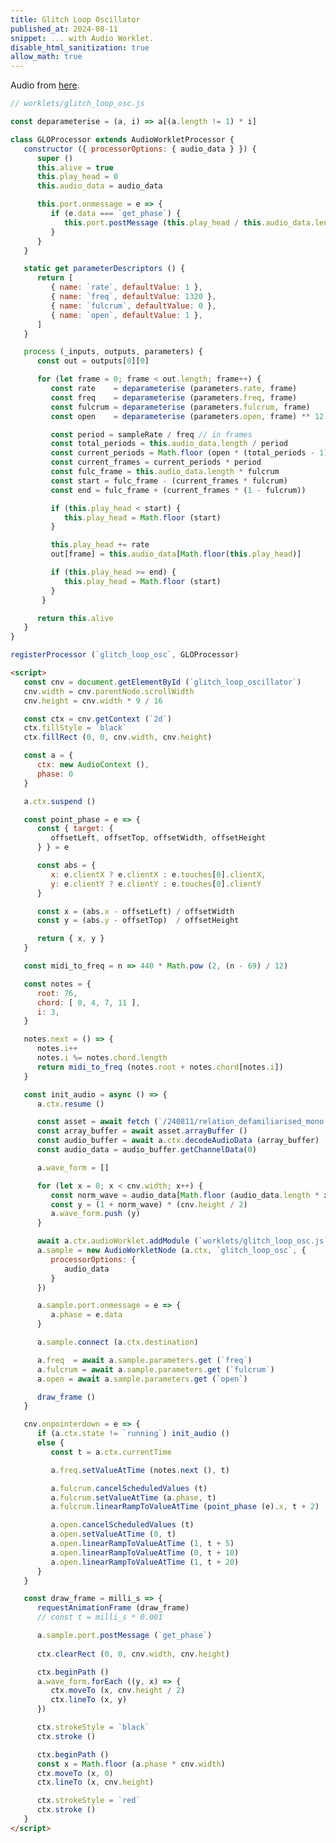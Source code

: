 ```yaml
---
title: Glitch Loop Oscillator
published_at: 2024-08-11
snippet: ... with Audio Worklet.
disable_html_sanitization: true
allow_math: true
---
```


<canvas id="glitch_loop_oscillator"></canvas>

Audio from [here](https://youtu.be/VeiM3sm6blY?si=VgLal3JLali_A_0I&t=3651).

<script>
   const cnv = document.getElementById (`glitch_loop_oscillator`)
   cnv.width = cnv.parentNode.scrollWidth
   cnv.height = cnv.width * 9 / 16

   const ctx = cnv.getContext (`2d`)
   ctx.fillStyle = `black`
   ctx.fillRect (0, 0, cnv.width, cnv.height)

   const a = {
      ctx: new AudioContext (),
      phase: 0
   }

   a.ctx.suspend ()

   const point_phase = e => {
      const { target: { 
         offsetLeft, offsetTop, offsetWidth, offsetHeight 
      } } = e

      const abs = {
         x: e.clientX ? e.clientX : e.touches[0].clientX,
         y: e.clientY ? e.clientY : e.touches[0].clientY
      }

      const x = (abs.x - offsetLeft) / offsetWidth
      const y = (abs.y - offsetTop)  / offsetHeight

      return { x, y }
   }

   const midi_to_freq = n => 440 * Math.pow (2, (n - 69) / 12)

   const notes = {
      root: 76,
      chord: [ 0, 4, 7, 11 ],
      i: 3,
   }

   notes.next = () => {
      notes.i++
      notes.i %= notes.chord.length
      return midi_to_freq (notes.root + notes.chord[notes.i])
   }

   const init_audio = async () => {
      a.ctx.resume ()

      const asset = await fetch (`/240811/relation_defamiliarised_mono.mp3`)
      const array_buffer = await asset.arrayBuffer ()
      const audio_buffer = await a.ctx.decodeAudioData (array_buffer)
      const audio_data = audio_buffer.getChannelData(0)

      a.wave_form = []

      for (let x = 0; x < cnv.width; x++) {
         const norm_wave = audio_data[Math.floor (audio_data.length * x / cnv.width)]
         const y = (1 + norm_wave) * (cnv.height / 2)
         a.wave_form.push (y)
      }

      await a.ctx.audioWorklet.addModule (`worklets/glitch_loop_osc.js`)
      a.sample = new AudioWorkletNode (a.ctx, `glitch_loop_osc`, {
         processorOptions: {
            audio_data
         }
      })

      a.sample.port.onmessage = e => {
         a.phase = e.data
      }

      a.sample.connect (a.ctx.destination)

      a.freq  = await a.sample.parameters.get (`freq`)
      a.fulcrum = await a.sample.parameters.get (`fulcrum`)
      a.open = await a.sample.parameters.get (`open`)

      draw_frame ()
   }

   cnv.onpointerdown = e => {
      if (a.ctx.state != `running`) init_audio ()
      else {
         const t = a.ctx.currentTime

         a.freq.setValueAtTime (notes.next (), t)

         a.fulcrum.cancelScheduledValues (t)
         a.fulcrum.setValueAtTime (a.phase, t)
         a.fulcrum.linearRampToValueAtTime (point_phase (e).x, t + 2)

         a.open.cancelScheduledValues (t)
         a.open.setValueAtTime (0, t)
         a.open.linearRampToValueAtTime (1, t + 5)
         a.open.linearRampToValueAtTime (0, t + 10)
         a.open.linearRampToValueAtTime (1, t + 20)
      }
   }

   const draw_frame = milli_s => {
      requestAnimationFrame (draw_frame)
      // const t = milli_s * 0.001

      a.sample.port.postMessage (`get_phase`)
      
      ctx.clearRect (0, 0, cnv.width, cnv.height)

      ctx.beginPath ()
      a.wave_form.forEach ((y, x) => {
         ctx.moveTo (x, cnv.height / 2)
         ctx.lineTo (x, y)
      })

      ctx.strokeStyle = `black`
      ctx.stroke ()   

      ctx.beginPath ()
      const x = Math.floor (a.phase * cnv.width)
      ctx.moveTo (x, 0)
      ctx.lineTo (x, cnv.height)

      ctx.strokeStyle = `red`
      ctx.stroke ()
   }   
</script>

```js
// worklets/glitch_loop_osc.js

const deparameterise = (a, i) => a[(a.length != 1) * i]

class GLOProcessor extends AudioWorkletProcessor {
   constructor ({ processorOptions: { audio_data } }) {
      super ()
      this.alive = true
      this.play_head = 0
      this.audio_data = audio_data

      this.port.onmessage = e => {
         if (e.data === `get_phase`) {
            this.port.postMessage (this.play_head / this.audio_data.length)
         }
      }
   }

   static get parameterDescriptors () {
      return [ 
         { name: `rate`, defaultValue: 1 },
         { name: `freq`, defaultValue: 1320 },
         { name: `fulcrum`, defaultValue: 0 },
         { name: `open`, defaultValue: 1 },
      ]
   }

   process (_inputs, outputs, parameters) {
      const out = outputs[0][0]

      for (let frame = 0; frame < out.length; frame++) {
         const rate    = deparameterise (parameters.rate, frame)
         const freq    = deparameterise (parameters.freq, frame)
         const fulcrum = deparameterise (parameters.fulcrum, frame)
         const open    = deparameterise (parameters.open, frame) ** 12

         const period = sampleRate / freq // in frames
         const total_periods = this.audio_data.length / period
         const current_periods = Math.floor (open * (total_periods - 1)) + 1
         const current_frames = current_periods * period
         const fulc_frame = this.audio_data.length * fulcrum
         const start = fulc_frame - (current_frames * fulcrum)
         const end = fulc_frame + (current_frames * (1 - fulcrum))

         if (this.play_head < start) {
            this.play_head = Math.floor (start)
         }

         this.play_head += rate
         out[frame] = this.audio_data[Math.floor(this.play_head)]

         if (this.play_head >= end) {
            this.play_head = Math.floor (start)
         }
       }

      return this.alive
   }
}

registerProcessor (`glitch_loop_osc`, GLOProcessor)
```

```html
<script>
   const cnv = document.getElementById (`glitch_loop_oscillator`)
   cnv.width = cnv.parentNode.scrollWidth
   cnv.height = cnv.width * 9 / 16

   const ctx = cnv.getContext (`2d`)
   ctx.fillStyle = `black`
   ctx.fillRect (0, 0, cnv.width, cnv.height)

   const a = {
      ctx: new AudioContext (),
      phase: 0
   }

   a.ctx.suspend ()

   const point_phase = e => {
      const { target: { 
         offsetLeft, offsetTop, offsetWidth, offsetHeight 
      } } = e

      const abs = {
         x: e.clientX ? e.clientX : e.touches[0].clientX,
         y: e.clientY ? e.clientY : e.touches[0].clientY
      }

      const x = (abs.x - offsetLeft) / offsetWidth
      const y = (abs.y - offsetTop)  / offsetHeight

      return { x, y }
   }

   const midi_to_freq = n => 440 * Math.pow (2, (n - 69) / 12)

   const notes = {
      root: 76,
      chord: [ 0, 4, 7, 11 ],
      i: 3,
   }

   notes.next = () => {
      notes.i++
      notes.i %= notes.chord.length
      return midi_to_freq (notes.root + notes.chord[notes.i])
   }

   const init_audio = async () => {
      a.ctx.resume ()

      const asset = await fetch (`/240811/relation_defamiliarised_mono.mp3`)
      const array_buffer = await asset.arrayBuffer ()
      const audio_buffer = await a.ctx.decodeAudioData (array_buffer)
      const audio_data = audio_buffer.getChannelData(0)

      a.wave_form = []

      for (let x = 0; x < cnv.width; x++) {
         const norm_wave = audio_data[Math.floor (audio_data.length * x / cnv.width)]
         const y = (1 + norm_wave) * (cnv.height / 2)
         a.wave_form.push (y)
      }

      await a.ctx.audioWorklet.addModule (`worklets/glitch_loop_osc.js`)
      a.sample = new AudioWorkletNode (a.ctx, `glitch_loop_osc`, {
         processorOptions: {
            audio_data
         }
      })

      a.sample.port.onmessage = e => {
         a.phase = e.data
      }

      a.sample.connect (a.ctx.destination)

      a.freq  = await a.sample.parameters.get (`freq`)
      a.fulcrum = await a.sample.parameters.get (`fulcrum`)
      a.open = await a.sample.parameters.get (`open`)

      draw_frame ()
   }

   cnv.onpointerdown = e => {
      if (a.ctx.state != `running`) init_audio ()
      else {
         const t = a.ctx.currentTime

         a.freq.setValueAtTime (notes.next (), t)

         a.fulcrum.cancelScheduledValues (t)
         a.fulcrum.setValueAtTime (a.phase, t)
         a.fulcrum.linearRampToValueAtTime (point_phase (e).x, t + 2)

         a.open.cancelScheduledValues (t)
         a.open.setValueAtTime (0, t)
         a.open.linearRampToValueAtTime (1, t + 5)
         a.open.linearRampToValueAtTime (0, t + 10)
         a.open.linearRampToValueAtTime (1, t + 20)
      }
   }

   const draw_frame = milli_s => {
      requestAnimationFrame (draw_frame)
      // const t = milli_s * 0.001

      a.sample.port.postMessage (`get_phase`)
      
      ctx.clearRect (0, 0, cnv.width, cnv.height)

      ctx.beginPath ()
      a.wave_form.forEach ((y, x) => {
         ctx.moveTo (x, cnv.height / 2)
         ctx.lineTo (x, y)
      })

      ctx.strokeStyle = `black`
      ctx.stroke ()   

      ctx.beginPath ()
      const x = Math.floor (a.phase * cnv.width)
      ctx.moveTo (x, 0)
      ctx.lineTo (x, cnv.height)

      ctx.strokeStyle = `red`
      ctx.stroke ()
   }   
</script>
```